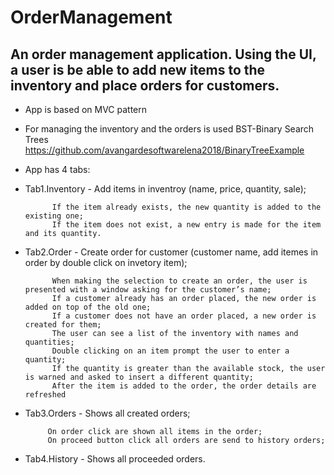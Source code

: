 # OrderManagement
## An order management application. Using the UI, a user is be able to add new items to the inventory and place orders for customers.
* App is based on MVC pattern
* For managing the inventory and the orders is used BST-Binary Search Trees
https://github.com/avangardesoftwarelena2018/BinaryTreeExample
* App has 4 tabs:
* Tab1.Inventory - Add items in inventroy (name, price, quantity, sale);

            If the item already exists, the new quantity is added to the existing one;
            If the item does not exist, a new entry is made for the item and its quantity.

* Tab2.Order - Create order for customer (customer name, add itemes in order by double click on invetory item);

            When making the selection to create an order, the user is presented with a window asking for the customer’s name;
            If a customer already has an order placed, the new order is added on top of the old one;
            If a customer does not have an order placed, a new order is created for them;
            The user can see a list of the inventory with names and quantities;
            Double clicking on an item prompt the user to enter a quantity;
            If the quantity is greater than the available stock, the user is warned and asked to insert a different quantity;
            After the item is added to the order, the order details are refreshed

* Tab3.Orders - Shows all created orders;

           On order click are shown all items in the order;
           On proceed button click all orders are send to history orders;

* Tab4.History - Shows all proceeded orders.

